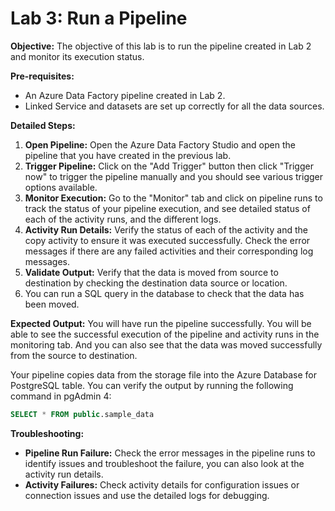 # Lab 3: Run a Pipeline

**Objective:**
The objective of this lab is to run the pipeline created in Lab 2 and monitor its execution status.

**Pre-requisites:**
*   An Azure Data Factory pipeline created in Lab 2.
*   Linked Service and datasets are set up correctly for all the data sources.

**Detailed Steps:**
1.  **Open Pipeline:** Open the Azure Data Factory Studio and open the pipeline that you have created in the previous lab.
2.  **Trigger Pipeline:** Click on the "Add Trigger" button then click "Trigger now" to trigger the pipeline manually and you should see various trigger options available.
3.  **Monitor Execution:** Go to the "Monitor" tab and click on pipeline runs to track the status of your pipeline execution, and see detailed status of each of the activity runs, and the different logs.
4. **Activity Run Details:** Verify the status of each of the activity and the copy activity to ensure it was executed successfully. Check the error messages if there are any failed activities and their corresponding log messages.
5. **Validate Output:** Verify that the data is moved from source to destination by checking the destination data source or location.
6. You can run a SQL query in the database to check that the data has been moved.

**Expected Output:**
You will have run the pipeline successfully. You will be able to see the successful execution of the pipeline and activity runs in the monitoring tab. And you can also see that the data was moved successfully from the source to destination.

Your pipeline copies data from the storage file into the Azure Database for PostgreSQL table. You can verify the output by running the following command in pgAdmin 4:
```sql
SELECT * FROM public.sample_data
```

**Troubleshooting:**
*   **Pipeline Run Failure:** Check the error messages in the pipeline runs to identify issues and troubleshoot the failure, you can also look at the activity run details.
*   **Activity Failures:** Check activity details for configuration issues or connection issues and use the detailed logs for debugging.

